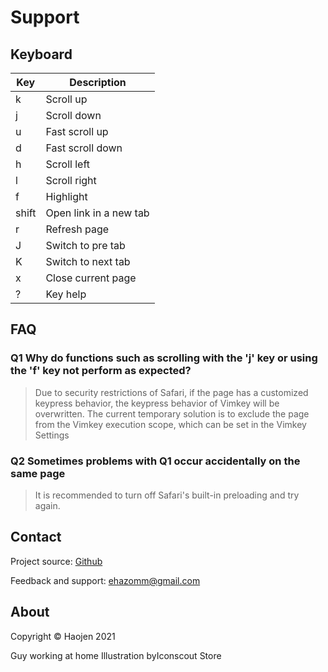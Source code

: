 # Support
## Keyboard

| Key      | Description |
| -----------|----------- |
|k | Scroll up|
|j | Scroll down|
|u | Fast scroll up |
|d | Fast scroll down |
|h | Scroll left |
|l | Scroll right |
|f | Highlight |
|shift | Open link in a new tab |
|r |  Refresh page |
|J |  Switch to pre tab |
|K | Switch to next tab |
|x |  Close current page |
|? | Key help |

## FAQ
### Q1 Why do functions such as scrolling with the 'j' key or using the 'f' key not perform as expected?
> Due to security restrictions of Safari, if the page has a customized keypress behavior, the keypress behavior of Vimkey will be overwritten.
> The current temporary solution is to exclude the page from the Vimkey execution scope, which can be set in the Vimkey Settings

### Q2 Sometimes problems with Q1 occur accidentally on the same page
> It is recommended to turn off Safari's built-in preloading and try again.

## Contact
Project source: [Github](https://github.com/haojen/vimkey)

Feedback and support: <a href="mailto:ehazomm@gmail.com">ehazomm@gmail.com</a>

## About
Copyright © Haojen 2021

Guy working at home Illustration byIconscout Store
